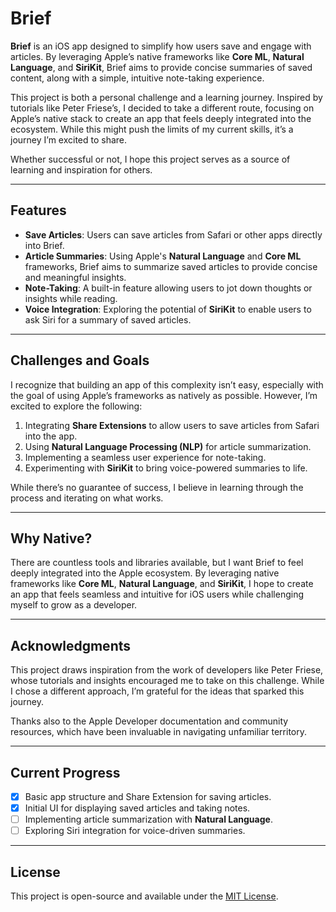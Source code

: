 # Brief

**Brief** is an iOS app designed to simplify how users save and engage with articles. By leveraging Apple’s native frameworks like **Core ML**, **Natural Language**, and **SiriKit**, Brief aims to provide concise summaries of saved content, along with a simple, intuitive note-taking experience.

This project is both a personal challenge and a learning journey. Inspired by tutorials like Peter Friese’s, I decided to take a different route, focusing on Apple’s native stack to create an app that feels deeply integrated into the ecosystem. While this might push the limits of my current skills, it’s a journey I’m excited to share.

Whether successful or not, I hope this project serves as a source of learning and inspiration for others.

---

## Features

- **Save Articles**: Users can save articles from Safari or other apps directly into Brief.
- **Article Summaries**: Using Apple's **Natural Language** and **Core ML** frameworks, Brief aims to summarize saved articles to provide concise and meaningful insights.
- **Note-Taking**: A built-in feature allowing users to jot down thoughts or insights while reading.
- **Voice Integration**: Exploring the potential of **SiriKit** to enable users to ask Siri for a summary of saved articles.

---

## Challenges and Goals

I recognize that building an app of this complexity isn’t easy, especially with the goal of using Apple’s frameworks as natively as possible. However, I’m excited to explore the following:

1. Integrating **Share Extensions** to allow users to save articles from Safari into the app.
2. Using **Natural Language Processing (NLP)** for article summarization.
3. Implementing a seamless user experience for note-taking.
4. Experimenting with **SiriKit** to bring voice-powered summaries to life.

While there’s no guarantee of success, I believe in learning through the process and iterating on what works.

---

## Why Native?

There are countless tools and libraries available, but I want Brief to feel deeply integrated into the Apple ecosystem. By leveraging native frameworks like **Core ML**, **Natural Language**, and **SiriKit**, I hope to create an app that feels seamless and intuitive for iOS users while challenging myself to grow as a developer.

---

## Acknowledgments

This project draws inspiration from the work of developers like Peter Friese, whose tutorials and insights encouraged me to take on this challenge. While I chose a different approach, I’m grateful for the ideas that sparked this journey.

Thanks also to the Apple Developer documentation and community resources, which have been invaluable in navigating unfamiliar territory.

---

## Current Progress

- [x] Basic app structure and Share Extension for saving articles.
- [x] Initial UI for displaying saved articles and taking notes.
- [ ] Implementing article summarization with **Natural Language**.
- [ ] Exploring Siri integration for voice-driven summaries.

---

## License

This project is open-source and available under the [MIT License](https://opensource.org/licenses/MIT).
